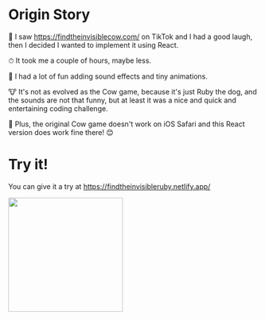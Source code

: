 # Origin Story

🤣 I saw https://findtheinvisiblecow.com/ on TikTok and I had a good laugh, then I decided I wanted to implement it using React. 

⏱ It took me a couple of hours, maybe less.

🎉 I had a lot of fun adding sound effects and tiny animations.

🐮 It's not as evolved as the Cow game, because it's just Ruby the dog, and the sounds are not that funny, but at least it was a nice and quick and entertaining coding challenge.

📲 Plus, the original Cow game doesn't work on iOS Safari and this React version does work fine there! 😊


# Try it!

You can give it a try at https://findtheinvisibleruby.netlify.app/

<a href="https://findtheinvisibleruby.netlify.app/"><img width="230" src="https://raw.githubusercontent.com/JaviEzpeleta/findtheinvisibleruby/master/that's%20ruby.png"/></a>
